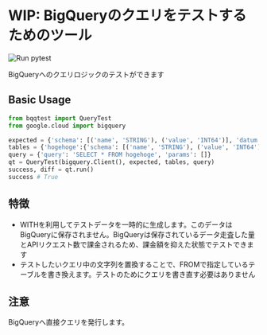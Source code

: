 # WIP: BigQueryのクエリをテストするためのツール
<img alt="Run pytest" src="https://github.com/tamanobi/bq-query-unittest/workflows/Run%20Tests/badge.svg">

BigQueryへのクエリロジックのテストができます

## Basic Usage

```python
from bqqtest import QueryTest
from google.cloud import bigquery

expected = {'schema': [('name', 'STRING'), ('value', 'INT64')], 'datum': [['abc', 100]]}
tables = {'hogehoge':{'schema': [('name', 'STRING'), ('value', 'INT64')], 'datum': [['abc', 100]]}}
query = {'query': 'SELECT * FROM hogehoge', 'params': []}
qt = QueryTest(bigquery.Client(), expected, tables, query)
success, diff = qt.run()
success # True
```

## 特徴

 * WITHを利用してテストデータを一時的に生成します。このデータはBigQueryに保存されません。BigQueryは保存されているデータ走査した量とAPIリクエスト数で課金されるため、課金額を抑えた状態でテストできます
 * テストしたいクエリ中の文字列を置換することで、FROMで指定しているテーブルを書き換えます。テストのためにクエリを書き直す必要はありません

## 注意
BigQueryへ直接クエリを発行します。
